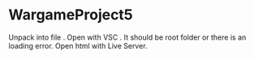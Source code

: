 # WargameProject5

Unpack into file .
Open with VSC . It should be root folder or there is an loading error.
Open html with Live Server.

